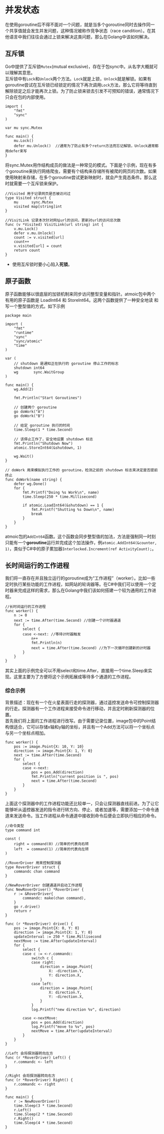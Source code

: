 # 并发状态

在使用goroutine后不得不面对一个问题，就是当多个goroutine同时去操作同一个共享值就会发生并发问题，这种情况被称作竞争状态（race candition）。在其他语言中我们往往会通过上锁来解决这类问题，那么在Golang中该如何解决。

## 互斥锁
Go中提供了互斥锁`Mutex`(mutual exclusive)，存在于包sync中。从名字大概就可以理解其意思。   
互斥锁中有`Lock`和`Unlock`两个方法。`Lock`就是上锁，`Unlock`就是解锁。如果有goroutine尝试在互斥锁已经锁定的情况下再次调用`Lock`方法，那么它将等待直到解除锁定之后才能再次上锁。为了防止锁来锁去引发不可预知的错误，通常情况下只会在包的内部使用。
```
import (
	"fmt"
	"sync"
)

var mu sync.Mutex

func main() {
	mu.Lock()
	defer mu.Unlock()  //通常为了防止有多个return方法而忘记解锁，Unlock通常都用defer来写
}
```
将sync.Mutex用作结构成员的做法是一种常见的模式。下面是个示例，现在有多个goroutine来执行网络爬虫，需要有个结构来存储所有被爬的网页的次数。如果使用映射来存储，在多个goroutine尝试更新映射时，就会产生竟态条件。那么这时就需要一个互斥锁来保护。
```
//Visited 用于记录网页是否被访问过
type Visited struct {
	mu      sync.Mutex
	visited map[string]int
}

//VisitLink 记录本次针对网址url的访问，更新对url的访问总次数
func (v *Visited) VisitLink(url string) int {
	v.mu.Lock()
	defer v.mu.Unlock()
	count := v.visited[url]
	count++
	v.visited[url] = count
	return count
}
```
* 使用互斥锁时要小心陷入**死锁**。

## 原子函数
原子函数能够以很底层的加锁机制来同步访问整型变量和指针。atmoic包中两个有用的原子函数是 LoadInt64 和 StoreInt64。这两个函数提供了一种安全地读
和写一个整型值的方式。如下示例
```
package main

import (
	"fmt"
	"runtime"
	"sync"
	"sync/atomic"
	"time"
)

var (
	// shutdown 是通知正在执行的 goroutine 停止工作的标志
	shutdown int64
	wg       sync.WaitGroup
)

func main() {
	wg.Add(2)

	fmt.Println("Start Goroutines")

	// 创建两个 goroutine
	go doWork("A")
	go doWork("B")

	// 给定 goroutine 执行的时间
	time.Sleep(1 * time.Second)

	// 该停止工作了，安全地设置 shutdown 标志
	fmt.Println("Shutdown Now")
	atomic.StoreInt64(&shutdown, 1)

	wg.Wait()
}

// doWork 用来模拟执行工作的 goroutine，检测之前的 shutdown 标志来决定是否提前终止
func doWork(name string) {
	defer wg.Done()
	for {
		fmt.Printf("Doing %s Work\n", name)
		time.Sleep(250 * time.Millisecond)

		if atomic.LoadInt64(&shutdown) == 1 {
			fmt.Printf("Shutting %s Down\n", name)
			break
		}
	}
}
```
atmoic包的`AddInt64`函数。这个函数会同步整型值的加法，方法是强制同一时刻只能有一个**goroutine**运行并完成这个加法操作，例`atomic.AddInt64(&counter, 1)`，类似于C#中的原子累加器`Interlocked.Increment(ref ActivityCount);`。


## 长时间运行的工作进程
我们将一直存在并且独立运行的goroutine成为“工作进程”（worker）。比如一些定时执行某些功能的工作进程，如网站的轮询器等。在C#中我们可以使用一个定时器来完成这样的需求，那么在Golang中我们该如何搭建一个较为通用的工作进程。
```
//长时间运行的工作进程
func worker() {
	n := 0
	next := time.After(time.Second) //创建一个计时器通道
	for {
		select {
		case <-next: //等待计时器触发
			n++
			fmt.Println(n)
			next = time.After(time.Second) //为下一次循环创建新的计时器
		}
	}
}
```
其实上面的示例完全可以不用select和time.After，直接用一个time.Sleep来实现。这里主要为了方便将这个示例拓展成等待多个通道的工作进程。

### 综合示例
背景描述：现在有一个在火星表面行走的探测器，通过遥控发送命令可控制探测器的行走。探测器有一个工作进程来接受命令进行移动，并且定时刷新探测器的位置。   
首先我们将上面的工作进程进行改写。由于需要记录位置，image包中的Point结构很适合，它可以存储x轴和y轴的坐标，并且有一个Add方法可以将一个坐标点与另一个坐标点相加。
```
func worker() {
	pos := image.Point{X: 10, Y: 10}
	direction := image.Point{X: 1, Y: 0}
	next := time.After(time.Second)
	for {
		select {
		case <-next:
			pos = pos.Add(direction)
			fmt.Println("current position is ", pos)
			next = time.After(time.Second)
		}
	}
}
```
上面这个探测器中的工作进程功能还比较单一，只会让探测器直线前进。为了让它能够听从遥控器发送的指令进行转方向、停止、或者加速等，需要添加一个命令通道来发送命令。当工作进程从命令通道中接收到命令后便会立即执行相应的命令。
```
//命令类型
type command int

const (
	right = command(0) //简单的代表向右转
	left  = command(1) //简单的代表向左转
)

//RoverDriver 用来控制探测器
type RoverDriver struct {
	commandc chan command
}

//NewRoverDriver 创建通道并启动工作进程
func NewRoverDriver() *RoverDriver {
	r := &RoverDriver{
		commandc: make(chan command),
	}
	go r.drive()
	return r
}

func (r *RoverDriver) drive() {
	pos := image.Point{X: 0, Y: 0}
	direction := image.Point{X: 1, Y: 0}
	updateInterval := 250 * time.Millisecond
	nextMove := time.After(updateInterval)
	for {
		select {
		case c := <-r.commandc:
			switch c {
			case right:
				direction = image.Point{
					X: -direction.Y,
					Y: direction.X,
				}
			case left:
				direction = image.Point{
					X: direction.Y,
					Y: -direction.X,
				}
			}
			log.Printf("new direction %v", direction)

		case <-nextMove:
			pos = pos.Add(direction)
			log.Printf("move to %v", pos)
			nextMove = time.After(updateInterval)
		}
	}
}

//Left 会将探测器转向左方
func (r *RoverDriver) Left() {
	r.commandc <- left
}

//Right 会将探测器转向右方
func (r *RoverDriver) Right() {
	r.commandc <- right
}

func main() {
	r := NewRoverDriver()
	time.Sleep(3 * time.Second)
	r.Left()
	time.Sleep(2 * time.Second)
	r.Right()
	time.Sleep(4 * time.Second)
}
```